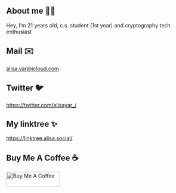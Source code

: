 ## About me :woman_technologist: 
Hey, I’m 21 years old, c.s. student (1st year) and cryptography tech enthusiast  

## Mail :envelope:  
alisa.yar@icloud.com  

## Twitter :bird: 
https://twitter.com/alisayar_/  
 
## My linktree :sparkles:
https://linktree.alisa.social/

## Buy Me A Coffee :coffee:
<div class = "coffee">
 <a class = "link" href="https://www.buymeacoffee.com/alisa.algo" target="_blank">
  <img src="https://cdn.buymeacoffee.com/buttons/v2/default-yellow.png" alt="Buy Me A Coffee" 
       style="height: 40px !important;width: 144px !important;">
 </a>
 

<!---
alisa-yar/alisa-yar is a ✨ special ✨ repository because its `README.md` (this file) appears on your GitHub 
You can click the Preview link to take a look at your changes.
--->
